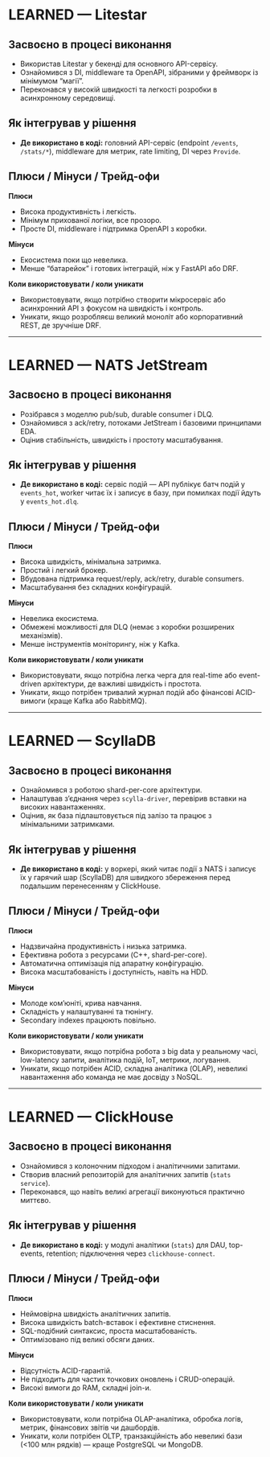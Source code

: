 # LEARNED — Litestar

## Засвоєно в процесі виконання
- Використав Litestar у бекенді для основного API-сервісу.
- Ознайомився з DI, middleware та OpenAPI, зібраними у фреймворк із мінімумом “магії”.
- Переконався у високій швидкості та легкості розробки в асинхронному середовищі.

## Як інтегрував у рішення
- **Де використано в коді:** головний API-сервіс (endpoint `/events`, `/stats/*`), middleware для метрик, rate limiting, DI через `Provide`.

## Плюси / Мінуси / Трейд-офи

**Плюси**
- Висока продуктивність і легкість.
- Мінімум прихованої логіки, все прозоро.
- Просте DI, middleware і підтримка OpenAPI з коробки.

**Мінуси**
- Екосистема поки що невелика.
- Менше “батарейок” і готових інтеграцій, ніж у FastAPI або DRF.

**Коли використовувати / коли уникати**
- Використовувати, якщо потрібно створити мікросервіс або асинхронний API з фокусом на швидкість і контроль.  
- Уникати, якщо розробляєш великий моноліт або корпоративний REST, де зручніше DRF.


---

# LEARNED — NATS JetStream

## Засвоєно в процесі виконання
- Розібрався з моделлю pub/sub, durable consumer і DLQ.
- Ознайомився з ack/retry, потоками JetStream і базовими принципами EDA.
- Оцінив стабільність, швидкість і простоту масштабування.

## Як інтегрував у рішення
- **Де використано в коді:** сервіс подій — API публікує батч подій у `events_hot`, worker читає їх і записує в базу, при помилках події йдуть у `events_hot.dlq`.

## Плюси / Мінуси / Трейд-офи

**Плюси**
- Висока швидкість, мінімальна затримка.
- Простий і легкий брокер.
- Вбудована підтримка request/reply, ack/retry, durable consumers.
- Масштабування без складних конфігурацій.

**Мінуси**
- Невелика екосистема.
- Обмежені можливості для DLQ (немає з коробки розширених механізмів).
- Менше інструментів моніторингу, ніж у Kafka.

**Коли використовувати / коли уникати**
- Використовувати, якщо потрібна легка черга для real-time або event-driven архітектури, де важливі швидкість і простота.  
- Уникати, якщо потрібен тривалий журнал подій або фінансові ACID-вимоги (краще Kafka або RabbitMQ).


---

# LEARNED — ScyllaDB

## Засвоєно в процесі виконання
- Ознайомився з роботою shard-per-core архітектури.
- Налаштував з’єднання через `scylla-driver`, перевірив вставки на високих навантаженнях.
- Оцінив, як база підлаштовується під залізо та працює з мінімальними затримками.

## Як інтегрував у рішення
- **Де використано в коді:** у воркері, який читає події з NATS і записує їх у гарячий шар (ScyllaDB) для швидкого збереження перед подальшим перенесенням у ClickHouse.

## Плюси / Мінуси / Трейд-офи

**Плюси**
- Надзвичайна продуктивність і низька затримка.
- Ефективна робота з ресурсами (C++, shard-per-core).
- Автоматична оптимізація під апаратну конфігурацію.
- Висока масштабованість і доступність, навіть на HDD.

**Мінуси**
- Молоде комʼюніті, крива навчання.
- Складність у налаштуванні та тюнінгу.
- Secondary indexes працюють повільно.

**Коли використовувати / коли уникати**
- Використовувати, якщо потрібна робота з big data у реальному часі, low-latency запити, аналітика подій, IoT, метрики, логування.  
- Уникати, якщо потрібен ACID, складна аналітика (OLAP), невеликі навантаження або команда не має досвіду з NoSQL.


---

# LEARNED — ClickHouse

## Засвоєно в процесі виконання
- Ознайомився з колоночним підходом і аналітичними запитами.
- Створив власний репозиторій для аналітичних запитів (`stats service`).
- Переконався, що навіть великі агрегації виконуються практично миттєво.

## Як інтегрував у рішення
- **Де використано в коді:** у модулі аналітики (`stats`) для DAU, top-events, retention; підключення через `clickhouse-connect`.

## Плюси / Мінуси / Трейд-офи

**Плюси**
- Неймовірна швидкість аналітичних запитів.
- Висока швидкість batch-вставок і ефективне стиснення.
- SQL-подібний синтаксис, проста масштабованість.
- Оптимізовано під великі обсяги даних.

**Мінуси**
- Відсутність ACID-гарантій.
- Не підходить для частих точкових оновлень і CRUD-операцій.
- Високі вимоги до RAM, складні join-и.

**Коли використовувати / коли уникати**
- Використовувати, коли потрібна OLAP-аналітика, обробка логів, метрик, фінансових звітів чи дашбордів.  
- Уникати, коли потрібен OLTP, транзакційність або невеликі бази (<100 млн рядків) — краще PostgreSQL чи MongoDB.
